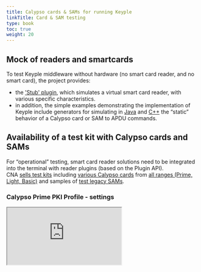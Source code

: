 ```yaml
---
title: Calypso cards & SAMs for running Keyple
linkTitle: Card & SAM testing
type: book
toc: true
weight: 20
---
```


## Mock of readers and smartcards

To test Keyple middleware without hardware (no smart card reader, and no smart card), the project provides:
- the ['Stub' plugin](https://keyple.org/components/standard-reader-plugins/keyple-plugin-stub-lib/), which simulates a virtual smart card reader, with various specific characteristics.
- in addition, the simple examples demonstrating the implementation of Keyple include generators for simulating in [Java](https://github.com/eclipse-keyple/keyple-java-example/tree/main/Example_Card_Calypso/src/main/java/org/eclipse/keyple/card/calypso/example/common) and [C++](https://github.com/eclipse-keyple/keyple-cpp-example/tree/master/Example_Card_Calypso/src/main/common) the “static” behavior of a Calypso card or SAM to APDU commands.

## Availability of a test kit with Calypso cards and SAMs

For “operational” testing, smart card reader solutions need to be integrated into the terminal with reader plugins (based on the Plugin API).
<br>CNA [sells test kits](https://calypsonet.org/technical-support-documentation/) including [various Calypso cards](https://calypsonet.org/document/keyple-test-kit-user-manual-v2-190207/) from [all ranges (Prime, Light, Basic)](https://calypsonet.org/calypso-for-cards/) and samples of [test legacy SAMs](https://calypsonet.org/document/calypso-sam-test-f5-user-manual-v8-110619/).

### Calypso Prime PKI Profile - settings

<iframe src="https://keyple-support.calypsonet.org/keyple-support-test-kit/210813-KeypleTestKit-CalypsoPrimePkiProfile_v3.htm"></iframe>